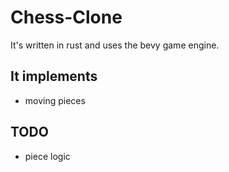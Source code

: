 # Chess-Clone
It's written in rust and uses the bevy game engine.

## It implements
* moving pieces

## TODO
* piece logic